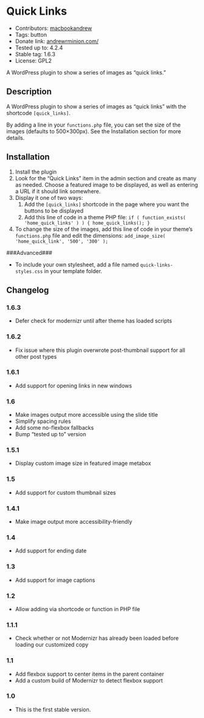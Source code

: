 # Quick Links #
- Contributors: [macbookandrew](https://profiles.wordpress.org/macbookandrew/)
- Tags: button
- Donate link: [andrewrminion.com/](http://andrewrminion.com/)
- Tested up to: 4.2.4
- Stable tag: 1.6.3
- License: GPL2

A WordPress plugin to show a series of images as “quick links.”

## Description ##
A WordPress plugin to show a series of images as “quick links” with the shortcode `[quick_links]`.

By adding a line in your `functions.php` file, you can set the size of the images (defaults to 500×300px). See the Installation section for more details.

## Installation ##
1. Install the plugin
1. Look for the “Quick Links” item in the admin section and create as many as needed. Choose a featured image to be displayed, as well as entering a URL if it should link somewhere.
1. Display it one of two ways:
    1. Add the `[quick_links]` shortcode in the page where you want the buttons to be displayed
    1. Add this line of code in a theme PHP file: `if ( function_exists( 'home_quick_links' ) ) { home_quick_links(); }`
1. To change the size of the images, add this line  of code in your theme’s `functions.php` file and edit the dimensions: `add_image_size( 'home_quick_link', '500', '300' );`

###Advanced###
- To include your own stylesheet, add a file named `quick-links-styles.css` in your template folder.


## Changelog ##
### 1.6.3 ###
 - Defer check for modernizr until after theme has loaded scripts

### 1.6.2 ###
 - Fix issue where this plugin overwrote post-thumbnail support for all other post types

### 1.6.1 ###
 - Add support for opening links in new windows

### 1.6 ###
 - Make images output more accessible using the slide title
 - Simplify spacing rules
 - Add some no-flexbox fallbacks
 - Bump “tested up to” version

### 1.5.1 ###
 - Display custom image size in featured image metabox

### 1.5 ###
 - Add support for custom thumbnail sizes

### 1.4.1 ###
- Make image output more accessibility-friendly

### 1.4 ###
 - Add support for ending date

### 1.3 ###
 - Add support for image captions

### 1.2 ###
 - Allow adding via shortcode or function in PHP file

### 1.1.1 ###
 - Check whether or not Modernizr has already been loaded before loading our customized copy
 
### 1.1 ###
- Add flexbox support to center items in the parent container
- Add a custom build of Modernizr to detect flexbox support

### 1.0 ###
- This is the first stable version.
